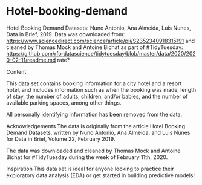 # Hotel-booking-demand

Hotel Booking Demand Datasets: Nuno Antonio, Ana Almeida, Luis Nunes, Data in Brief, 2019.
Data was downloaded from: https://www.sciencedirect.com/science/article/pii/S2352340918315191 and cleaned by Thomas Mock and Antoine Bichat as part of #TidyTuesday: https://github.com/rfordatascience/tidytuesday/blob/master/data/2020/2020-02-11/readme.md
rate? 

Content

This data set contains booking information for a city hotel and a resort hotel, and includes information such as when the booking was made, length of stay, the number of adults, children, and/or babies, and the number of available parking spaces, among other things.

All personally identifying information has been removed from the data.

Acknowledgements
The data is originally from the article Hotel Booking Demand Datasets, written by Nuno Antonio, Ana Almeida, and Luis Nunes for Data in Brief, Volume 22, February 2019.

The data was downloaded and cleaned by Thomas Mock and Antoine Bichat for #TidyTuesday during the week of February 11th, 2020.

Inspiration
This data set is ideal for anyone looking to practice their exploratory data analysis (EDA) or get started in building predictive models!

